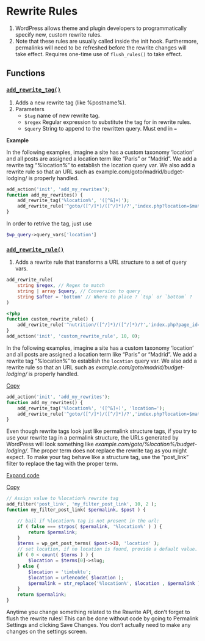 # Rewrite Rules
1. WordPress allows theme and plugin developers to programmatically specify new, custom rewrite rules.
2. Note that these rules are usually called inside the init hook. Furthermore, permalinks will need to be refreshed before the rewrite changes will take effect. Requires one-time use of `flush_rules()` to take effect.

## Functions
### [`add_rewrite_tag()`]()
1. Adds a new rewrite tag (like %postname%).
2. Parameters
    - `$tag` name of new rewrite tag.
    - `$regex` Regular expression to substitute the tag for in rewrite rules.
    - `$query` String to append to the rewritten query. Must end in `=` 

**Example**

In the following examples, imagine a site has a custom taxonomy ‘location’ and all posts are assigned a location term like “Paris” or “Madrid”. We add a rewrite tag “%location%” to establish the location query var. We also add a rewrite rule so that an URL such as example.com/goto/madrid/budget-lodging/ is properly handled.

```php
add_action('init', 'add_my_rewrites');
function add_my_rewrites() {
    add_rewrite_tag('%location%', '([^&]+)');
    add_rewrite_rule('^goto/([^/]*)/([^/]*)/?','index.php?location=$matches[1]&name=$matches[2]','top');
}
```

In order to retrive the tag, just use

```php
$wp_query->query_vars['location']
```

### [`add_rewrite_rule()`]()
1. Adds a rewrite rule that transforms a URL structure to a set of query vars.

```php
add_rewrite_rule(
    string $regex, // Regex to match
    string | array $query, // Conversion to query
    string $after = 'bottom' // Where to place ? `top` or `bottom` ?
)
```

```php
<?php
function custom_rewrite_rule() {
    add_rewrite_rule('^nutrition/([^/]*)/([^/]*)/?','index.php?page_id=12&food=$matches[1]&variety=$matches[2]','top');
}
add_action('init', 'custom_rewrite_rule', 10, 0);
```


In the following examples, imagine a site has a custom taxonomy ‘location’ and all posts are assigned a location term like “Paris” or “Madrid”. We add a rewrite tag “%location%” to establish the `location` query var. We also add a rewrite rule so that an URL such as _example.com/goto/madrid/budget-lodging/_ is properly handled.

[Copy](https://developer.wordpress.org/reference/functions/add_rewrite_tag/#)

```php
add_action('init', 'add_my_rewrites');
function add_my_rewrites() {
    add_rewrite_tag('%location%', '([^&]+)', 'location=');
    add_rewrite_rule('^goto/([^/]*)/([^/]*)/?','index.php?location=$matches[1]&name=$matches[2]','top');
}
```

Even though rewrite tags look just like permalink structure tags, if you try to use your rewrite tag in a permalink structure, the URLs generated by WordPress will look something like _example.com/goto/%location%/budget-lodging/_. The proper term does not replace the rewrite tag as you might expect. To make your tag behave like a structure tag, use the “post_link” filter to replace the tag with the proper term.

[Expand code](https://developer.wordpress.org/reference/functions/add_rewrite_tag/#)

[Copy](https://developer.wordpress.org/reference/functions/add_rewrite_tag/#)

```php
// Assign value to %location% rewrite tag
add_filter('post_link', 'my_filter_post_link', 10, 2 );
function my_filter_post_link( $permalink, $post ) {

    // bail if %location% tag is not present in the url:
    if ( false === strpos( $permalink, '%location%' ) ) {
        return $permalink;
    }
    $terms = wp_get_post_terms( $post->ID, 'location' );
    // set location, if no location is found, provide a default value.
    if ( 0 < count( $terms ) ) {
        $location = $terms[0]->slug;
    } else {
        $location = 'timbuktu';
        $location = urlencode( $location );
        $permalink = str_replace('%location%', $location , $permalink );
    }
    return $permalink;
}
```

Anytime you change something related to the Rewrite API, don’t forget to flush the rewrite rules! This can be done without code by going to Permalink Settings and clicking Save Changes. You don’t actually need to make any changes on the settings screen.
